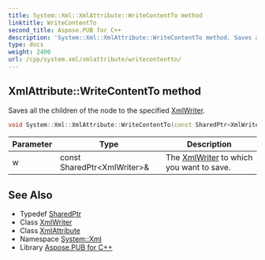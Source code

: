 ```yaml
---
title: System::Xml::XmlAttribute::WriteContentTo method
linktitle: WriteContentTo
second_title: Aspose.PUB for C++
description: 'System::Xml::XmlAttribute::WriteContentTo method. Saves all the children of the node to the specified XmlWriter in C++.'
type: docs
weight: 2400
url: /cpp/system.xml/xmlattribute/writecontentto/
---
```

## XmlAttribute::WriteContentTo method


Saves all the children of the node to the specified [XmlWriter](../../xmlwriter/).

```cpp
void System::Xml::XmlAttribute::WriteContentTo(const SharedPtr<XmlWriter> &w) override
```


| Parameter | Type | Description |
| --- | --- | --- |
| w | const SharedPtr\<XmlWriter\>\& | The [XmlWriter](../../xmlwriter/) to which you want to save. |

## See Also

* Typedef [SharedPtr](../../../system/sharedptr/)
* Class [XmlWriter](../../xmlwriter/)
* Class [XmlAttribute](../)
* Namespace [System::Xml](../../)
* Library [Aspose.PUB for C++](../../../)
